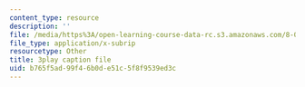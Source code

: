 ```yaml
---
content_type: resource
description: ''
file: /media/https%3A/open-learning-course-data-rc.s3.amazonaws.com/8-06-quantum-physics-iii-spring-2018/b765f5ad99f46b0de51c5f8f9539ed3c_NjhuAak0jmM.srt
file_type: application/x-subrip
resourcetype: Other
title: 3play caption file
uid: b765f5ad-99f4-6b0d-e51c-5f8f9539ed3c
---
```


